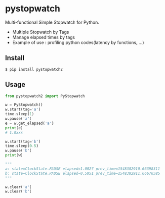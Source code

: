# pystopwatch
Multi-functional Simple Stopwatch for Python.

- Multiple Stopwatch by Tags
- Manage elapsed times by tags
- Example of use : profiling python codes(latency by functions, ...)

## Install

```
$ pip install pystopwatch2
```

## Usage

```python
from pystopwatch2 import PyStopwatch

w = PyStopwatch()
w.start(tag='a')
time.sleep(1)
w.pause('a')
e = w.get_elapsed('a')
print(e)
# 1.0xxx

w.start(tag='b')
time.sleep(0.5)
w.pause('b')
print(w)

"""
a: state=ClockState.PAUSE elapsed=1.0027 prev_time=1548382910.66398311
b: state=ClockState.PAUSE elapsed=0.5051 prev_time=1548382911.66670585
"""

w.clear('a')
w.clear('b')
```
